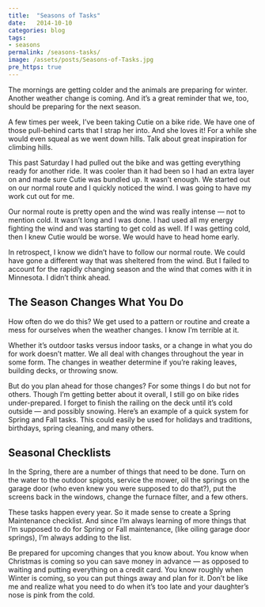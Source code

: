 ```yaml
---
title:  "Seasons of Tasks"
date:   2014-10-10
categories: blog
tags:
- seasons
permalink: /seasons-tasks/
image: /assets/posts/Seasons-of-Tasks.jpg
pre_https: true
---
```


The mornings are getting colder and the animals are preparing for winter. Another weather change is coming. And it’s a great reminder that we, too, should be preparing for the next season.

<!--more-->

A few times per week, I’ve been taking Cutie on a bike ride. We have one of those pull-behind carts that I strap her into. And she loves it! For a while she would even squeal as we went down hills. Talk about great inspiration for climbing hills.

This past Saturday I had pulled out the bike and was getting everything ready for another ride. It was cooler than it had been so I had an extra layer on and made sure Cutie was bundled up. It wasn’t enough. We started out on our normal route and I quickly noticed the wind. I was going to have my work cut out for me.

Our normal route is pretty open and the wind was really intense — not to mention cold. It wasn’t long and I was done. I had used all my energy fighting the wind and was starting to get cold as well. If I was getting cold, then I knew Cutie would be worse. We would have to head home early.

In retrospect, I know we didn’t have to follow our normal route. We could have gone a different way that was sheltered from the wind. But I failed to account for the rapidly changing season and the wind that comes with it in Minnesota. I didn’t think ahead.

## The Season Changes What You Do

How often do we do this? We get used to a pattern or routine and create a mess for ourselves when the weather changes. I know I’m terrible at it.

Whether it’s outdoor tasks versus indoor tasks, or a change in what you do for work doesn’t matter. We all deal with changes throughout the year in some form. The changes in weather determine if you’re raking leaves, building decks, or throwing snow.

But do you plan ahead for those changes? For some things I do but not for others. Though I’m getting better about it overall, I still go on bike rides under-prepared. I forget to finish the railing on the deck until it’s cold outside — and possibly snowing. Here’s an example of a quick system for Spring and Fall tasks. This could easily be used for holidays and traditions, birthdays, spring cleaning, and many others.

## Seasonal Checklists

In the Spring, there are a number of things that need to be done. Turn on the water to the outdoor spigots, service the mower, oil the springs on the garage door (who even knew you were supposed to do that?), put the screens back in the windows, change the furnace filter, and a few others.

These tasks happen every year. So it made sense to create a Spring Maintenance checklist. And since I’m always learning of more things that I’m supposed to do for Spring or Fall maintenance, (like oiling garage door springs), I’m always adding to the list.

Be prepared for upcoming changes that you know about. You know when Christmas is coming so you can save money in advance — as opposed to waiting and putting everything on a credit card. You know roughly when Winter is coming, so you can put things away and plan for it. Don’t be like me and realize what you need to do when it’s too late and your daughter’s nose is pink from the cold.